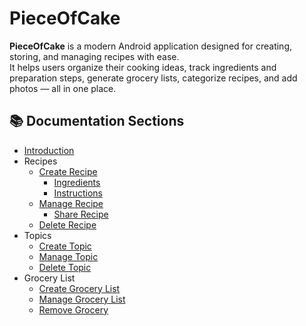 # PieceOfCake

**PieceOfCake** is a modern Android application designed for creating, storing, and managing recipes with ease.  
It helps users organize their cooking ideas, track ingredients and preparation steps, generate grocery lists, categorize recipes, and add photos — all in one place.

## 📚 Documentation Sections

- [Introduction](intro.md)  
- Recipes
  - [Create Recipe](recipe_add.md)
    - [Ingredients](recipe_ingredients.md)
    - [Instructions](recipe_instructions.md)
  - [Manage Recipe](recipe_manage.md)
    - [Share Recipe](recipe_share.md)
  - [Delete Recipe](recipe_delete.md)
- Topics
  - [Create Topic](topics_add.md)
  - [Manage Topic](topics_manage.md)
  - [Delete Topic](topics_delete.md)
- Grocery List
  - [Create Grocery List](grocery_add.md)
  - [Manage Grocery List](grocery_manage.md)
  - [Remove Grocery](grocery_delete.md)
